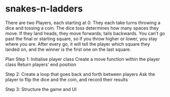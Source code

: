 # snakes-n-ladders
There are two Players, each starting at 0. They each take turns throwing a dice and tossing a coin. The dice toss determines how many spaces they move. If they land heads, they move forwards; tails backwards. You can’t go past the final or starting square, so if you throw higher or lower, you stay where you are. After every go, it will tell the player which square they landed on, and the winner is the first one on the last square.

Plan Step 1:
Initialise player class
Create a move function within the player class
Return players' end position

Step 2:
Create a loop that goes back and forth between players
Ask the player to flip the dice and the coin, and record their results

Step 3:
Structure the game and UI

